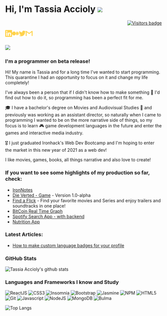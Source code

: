 # Hi, I'm Tassia Accioly <img src="https://media.giphy.com/media/hvRJCLFzcasrR4ia7z/giphy.gif" width="25px">

<p align="right">
  <a href="https://badges.pufler.dev">
      <img src="https://badges.pufler.dev/visits/tassiaaccioly/tassiaaccioly" alt="Visitors badge" />
   </a>
</p>


[<img align="left" alt="tassiaaccioly | LinkedIn" width="22px" src="./linkedin.svg" />][linkedin]
[<img align="left" alt="tassiaaccioly | Medium" width="22px" src="./medium.svg" />][medium]
[<img align="left" alt="itsmetherogue | Twitter" width="22px" src="./twitter.svg" />][twitter]
[<img align="left" alt="tassia.accioly | Gmail" width="22px" src="./gmail.svg" />][gmail]

<br>
<br>

![](https://www.codewars.com/users/tassiaaccioly/badges/micro)


### **I'm a programmer on beta release!**


Hi! My name is Tassia and for a long time I've wanted to start programming. This quarantine I had an opportunity to focus on it and change my life completely!


I've always been a person that if I didn't know how to make something 🔎 I'd find out how to do it, so programming has been a perfect fit for me.


🎓 I have a bachelor's degree on Movies and Audiovisual Studies 🎥 and previously was working as an assistant director, so naturally when I came to programming I wanted to be on the more narrative side of things, so my focus is to learn 🎮 game development languages in the future and enter the games and interactive media industry.


 🎖️ I just graduated Ironhack's Web Dev Bootcamp and I'm hoping to enter the market in this new year of 2021 as a web dev!
 
 
I like movies, games, books, all things narrative and also love to create!


### **If you want to see some highlights of my production so far, check:**

- [IronNotes](https://github.com/tassiaaccioly/ironnotes-client)
- [Die Verted - Game](https://tassiaaccioly.github.io/die-verted/) - Version 1.0-alpha 
- [Find a Flick](https://findaflick.vercel.app) - Find your favorite movies and Series and enjoy trailers and soundtracks in one place!
- [BitCoin Real Time Graph](https://github.com/tassiaaccioly/lab-react-data-graphing)
- [Spotify Search App - with backend](https://github.com/tassiaaccioly/lab-express-spotify)
- [Nutrition App](https://github.com/tassiaaccioly/lab-react-ironnutrition)


### **Latest Articles:**
- [How to make custom language badges for your profile](https://tassiaaccioly.medium.com/how-to-make-custom-language-badges-for-your-profile-using-shields-io-d2aeaf016b6b)



### GitHub Stats


![Tassia Accioly's github stats](https://github-readme-stats.vercel.app/api?username=tassiaaccioly&show_icons=true&theme=great-gatsby)


### Languages and Frameworks I know and Study

![ReactJS](https://img.shields.io/badge/-ReactJS-51CBF2?style=flat&logo=react&logoColor=white)
![CSS3](https://img.shields.io/badge/-CSS3-1572B6?style=flat&logo=css3)
![Insomnia](https://img.shields.io/badge/-Insomnia-5849BE?style=flat&logo=insomnia&logoColor=white)
![Bootstrap](https://img.shields.io/badge/-Bootstrap-563D7C?style=flat&logo=bootstrap)
![Jasmine](https://img.shields.io/badge/-Jasmine-8A4182?style=flat&logo=jasmine&logoColor=white)
![NPM](https://img.shields.io/badge/-NPM-CB3837?style=flat&logo=npm&logoColor=white)
![HTML5](https://img.shields.io/badge/-HTML5-E34F26?style=flat&logo=html5&logoColor=white)
![Git](https://img.shields.io/badge/-Git-F05032?style=flat&logo=git&logoColor=white)
![Javascript](https://img.shields.io/badge/-JavaScript-EDD222?style=flat&logo=javascript&logoColor=white)
![NodeJS](http://img.shields.io/badge/-NodeJS-6EBF20?style=flat&logo=node.js&logoColor=white)
![MongoDB](http://img.shields.io/badge/-MongoDB-47A248?style=flat&logo=mongodb&logoColor=white)
![Bulma](http://img.shields.io/badge/-Bulma-00D1B2?style=flat&logo=bulma&logoColor=white)


![Top Langs](https://github-readme-stats.vercel.app/api/top-langs/?username=tassiaaccioly&theme=great-gatsby&layout=compact)

[linkedin]: https://www.linkedin.com/in/tassiaaccioly/
[twitter]: https://www.twitter.com/itsmetherogue/
[gmail]: mailto:tassia.accioly@gmail.com
[medium]: https://tassiaaccioly.medium.com/

